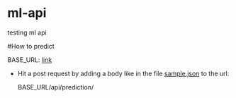 # ml-api
testing ml api

#How to predict

BASE_URL: [link](https://ml-api-92.herokuapp.com)

- Hit a post request by adding a body like in the file [sample.json](https://github.com/abraraltaf92/ml-api/blob/main/sample.json) to the url:

    BASE_URL/api/prediction/
    
   
